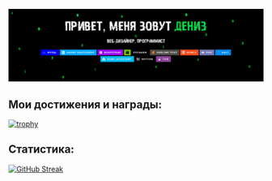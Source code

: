 
<img src="Без-имени-2.gif" height=""/></h1>


<h2>Мои достижения и награды:</h2>

[![trophy](https://github-profile-trophy.vercel.app/?username=Denizceli&theme=matrix)](https://github.com/ryo-ma/github-profile-trophy)

<h2>Статистика:</h2>

<div><a href="https://git.io/streak-stats"><img src="http://github-readme-streak-stats.herokuapp.com?user=Denizceli&theme=hacker&hide_border=%D0%B8%D1%81%D1%82%D0%B8%D0%BD%D0%BD%D1%8B%D0%B9&border_radius=0&locale=ru" alt="GitHub Streak" /></a></div>


